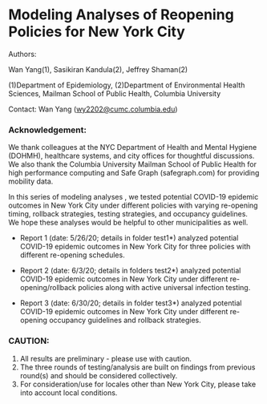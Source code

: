 # Modeling Analyses of Reopening Policies for New York City

Authors: 

Wan Yang(1), Sasikiran Kandula(2), Jeffrey Shaman(2)

(1)Department of Epidemiology, (2)Department of Environmental Health Sciences, Mailman School of Public Health, Columbia University

Contact: Wan Yang (wy2202@cumc.columbia.edu)

### Acknowledgement: 
We thank colleagues at the NYC Department of Health and Mental Hygiene (DOHMH), healthcare systems, and city offices for thoughtful discussions. 
We also thank the Columbia University Mailman School of Public Health for high performance computing and Safe Graph (safegraph.com) for providing mobility data. 


In this series of modeling analyses , we tested potential COVID-19 epidemic outcomes in New York City under different policies with varying re-opening timing, rollback strategies, testing strategies, and occupancy guidelines.  
We hope these analyses would be helpful to other municipalities as well.

- Report 1 (date: 5/26/20; details in folder test1*) analyzed potential COVID-19 epidemic outcomes in New York City for three policies with different re-opening schedules. 

- Report 2 (date: 6/3/20; details in folders test2*) analyzed potential COVID-19 epidemic outcomes in New York City under different re-opening/rollback policies along with active universal infection testing. 

- Report 3 (date: 6/30/20; details in folder test3*) analyzed potential COVID-19 epidemic outcomes in New York City under different re-opening occupancy guidelines and rollback strategies. 

### CAUTION:  
1) All results are preliminary - please use with caution.
2) The three rounds of testing/analysis are built on findings from previous round(s) and should be considered collectively.
3) For consideration/use for locales other than New York City, please take into account local conditions. 

